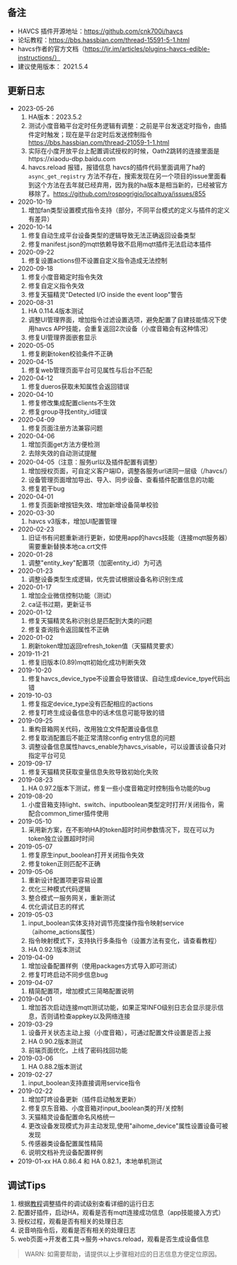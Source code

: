 ## 备注
- HAVCS 插件开源地址：https://github.com/cnk700i/havcs
- 论坛教程：https://bbs.hassbian.com/thread-15591-5-1.html
- havcs作者的官方文档（https://ljr.im/articles/plugins-havcs-edible-instructions/）
- 建议使用版本： 2021.5.4
## 更新日志
- 2023-05-26
  1. HA版本：2023.5.2 
  2. 测试小度音箱平台定时任务逻辑有调整：之前是平台发送定时指令，由插件定时触发；现在是平台定时后发送控制指令 https://bbs.hassbian.com/thread-21059-1-1.html
  3. 实际在小度开放平台上配置调试授权的时候，Oath2跳转的连接里面是https://xiaodu-dbp.baidu.com
  4. havcs.reload 报错，报错信息 havcs的插件代码里面调用了ha的 `async_get_registry` 方法不存在，搜索发现在另一个项目的issue里面看到这个方法在去年就已经弃用，因为我的ha版本是相当新的，已经被官方移除了。https://github.com/rospogrigio/localtuya/issues/855
- 2020-10-19
  1. 增加fan类型设置模式指令支持（部分，不同平台模式的定义与插件的定义有差异）
- 2020-10-14
  1. 修复自动生成平台设备类型的逻辑导致无法正确返回设备类型
  2. 修复manifest.json的mqtt依赖导致不启用mqtt插件无法启动本插件
- 2020-09-22
  1. 修复设置actions但不设置自定义指令造成无法控制
- 2020-09-18
  1. 修复小度音箱定时指令失效
  2. 修复自定义指令失效
  3. 修复天猫精灵"Detected I/O inside the event loop"警告
- 2020-08-31
  1. HA 0.114.4版本测试
  2. 调整UI管理界面，增加指令过滤设置选项，避免配置了自建技能情况下使用havcs APP技能，会重复返回2次设备（小度音箱会有这种情况）
  3. 修复UI管理界面嵌套显示
- 2020-05-05
  1. 修复刷新token校验条件不正确
- 2020-04-15
  1. 修复web管理页面平台可见属性与后台不匹配
- 2020-04-12
  1. 修复dueros获取未知属性会返回错误
- 2020-04-10
  1. 修复修改集成配置clients不生效
  2. 修复group寻找entity_id错误
- 2020-04-09
  1. 修复页面注册方法兼容问题
- 2020-04-06
  1. 增加页面get方法方便检测
  2. 去除失效的自动测试提醒
- 2020-04-05（注意：服务url以及插件配置有调整）
  1. 增加授权页面，可自定义客户端ID，调整各服务url进同一层级（/havcs/）
  2. 设备管理页面增加导出、导入、同步设备、查看插件配置信息的功能
  3. 修复若干bug
- 2020-04-01
  1. 修复页面新增按钮失效、增加新增设备简单校验
- 2020-03-30
  1. havcs v3版本，增加UI配置管理
- 2020-02-23
  1. 旧证书有问题重新进行更新，如使用app的havcs技能（连接mqtt服务器）需要重新替换本地ca.crt文件
- 2020-01-28
  1. 调整"entity_key"配置项（加密entity_id）为可选
- 2020-01-23
  1. 调整设备类型生成逻辑，优先尝试根据设备名称识别生成
- 2020-01-17
  1. 增加企业微信控制功能（测试）
  2. ca证书过期，更新证书
- 2020-01-12
  1. 修复天猫精灵名称识别总是匹配到大类的问题
  2. 修复查询指令返回属性不正确
- 2020-01-02
  1. 刷新token增加返回refresh_token值（天猫精灵要求）
- 2019-11-21
  1. 修复旧版本(0.89)mqtt初始化成功判断失效
- 2019-10-20
  1. 修复havcs_device_type不设置会导致错误、自动生成device_tpye代码出错
- 2019-10-03
  1. 修复指定device_type没有匹配相应的actions
  2. 修复叮咚生成设备信息中的话术信息可能导致的错
- 2019-09-25
  1. 重构音箱网关代码，改用独立文件配置设备信息
  2. 修复取消配置后不能正常清除config entry信息的问题
  3. 调整设备信息属性havcs_enable为havcs_visable，可以设置该设备只对指定平台可见
- 2019-09-17
  1. 修复天猫精灵获取变量信息失败导致初始化失败
- 2019-08-23
  1. HA 0.97.2版本下测试，修复一些小度音箱定时控制指令功能的bug
- 2019-08-20
  1. 小度音箱支持light、switch、inputboolean类型定时打开/关闭指令，需配合common_timer插件使用
- 2019-05-10
  1. 采用新方案，在不影响HA的token超时时间参数情况下，现在可以为token独立设置超时时间
- 2019-05-07
  1. 修复原生input_boolean打开关闭指令失效
  2. 修复token正则匹配不正确
- 2019-05-06
  1. 重新设计配置项更容易设置
  2. 优化三种模式代码逻辑
  3. 整合模式一服务网关，重新测试
  4. 优化调试日志的样式
- 2019-05-03
  1. input_boolean实体支持对调节亮度操作指令映射service（aihome_actions属性）
  2. 指令映射模式下，支持执行多条指令（设置方法有变化，请查看教程）
  2. HA 0.92.1版本测试
- 2019-04-09
  1. 增加设备配置样例（使用packages方式导入即可测试）
  2. 修复叮咚启动不同步信息bug
- 2019-04-07
  1. 精简配置项，增加模式三简略配置说明
- 2019-04-01
  1. 增加首次启动连接mqtt测试功能，如果正常INFO级别日志会显示提示信息，否则请检查appkey以及网络连接
- 2019-03-29
  1. 设备开关状态主动上报（小度音箱），可通过配置文件设置是否上报
  2. HA 0.90.2版本测试
  3. 前端页面优化，上线了密码找回功能
- 2019-03-06
  1. HA 0.88.2版本测试
- 2019-02-27
  1. input_boolean支持直接调用service指令
- 2019-02-22
  1. 增加叮咚设备更新（插件启动触发更新）
  2. 修复京东音箱、小度音箱对input_boolean类的开/关控制
  3. 天猫精灵设备配置命名风格统一
  4. 更改设备发现模式为非主动发现,使用"aihome_device"属性设置设备可被发现
  5. 传感器类设备配置属性精简
  6. 说明文档补充设备配置样例
- 2019-01-xx
  HA 0.86.4 和 HA 0.82.1，本地单机测试

## 调试Tips
1. 根据[教程][3]调整插件的调试级别查看详细的运行日志
2. 配置好插件，启动HA，观看是否有mqtt连接成功信息（app技能接入方式）
3. 授权过程，观看是否有相关的处理日志
4. 说音响指令后，观看是否有相关的处理日志
5. web页面->开发者工具->服务->havcs.reload，观看是否生成设备信息
> WARN: 如需要帮助，请提供以上步骤相对应的日志信息方便定位原因。


[1]: https://github.com/cnk700i/havcs/releases "历史版本"
[2]: https://ljr.im/articles/plugins-havcs-edible-instructions/ "【插件】HAVCS食用说明"
[3]: https://ljr.im/articles/home-assistant-novice-question-set/#3-%E8%B0%83%E8%AF%95%E5%8F%8A%E6%9F%A5%E7%9C%8B%E7%A8%8B%E5%BA%8F%E8%BF%90%E8%A1%8C%E6%97%A5%E5%BF%97 "调试及查看程序运行日志"


